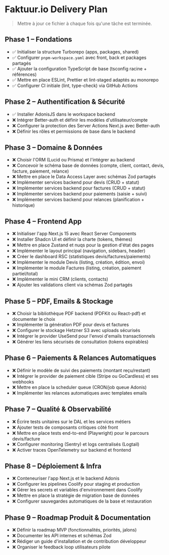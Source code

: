 # Faktuur.io Delivery Plan

> Mettre à jour ce fichier à chaque fois qu'une tâche est terminée.

## Phase 1 – Fondations

- ✅ Initialiser la structure Turborepo (apps, packages, shared)
- ✅ Configurer `pnpm-workspace.yaml` avec front, back et packages partagés
- ✅ Ajouter la configuration TypeScript de base (tsconfig racine + références)
- ✅ Mettre en place ESLint, Prettier et lint-staged adaptés au monorepo
- ✅ Configurer CI initiale (lint, type-check) via GitHub Actions

## Phase 2 – Authentification & Sécurité

- ✅ Installer AdonisJS dans le workspace backend
- ❌ Intégrer Better-auth et définir les modèles d'utilisateur/compte
- ❌ Configurer la protection des Server Actions Next.js avec Better-auth
- ❌ Définir les rôles et permissions de base dans le backend

## Phase 3 – Domaine & Données

- ❌ Choisir l'ORM (Lucid ou Prisma) et l'intégrer au backend
- ❌ Concevoir le schéma base de données (compte, client, contact, devis, facture, paiement, relance)
- ❌ Mettre en place le Data Access Layer avec schémas Zod partagés
- ❌ Implémenter services backend pour devis (CRUD + statut)
- ❌ Implémenter services backend pour factures (CRUD + statut)
- ❌ Implémenter services backend pour paiements (saisie + suivi)
- ❌ Implémenter services backend pour relances (planification + historique)

## Phase 4 – Frontend App

- ❌ Initialiser l'app Next.js 15 avec React Server Components
- ❌ Installer Shadcn UI et définir la charte (tokens, thèmes)
- ❌ Mettre en place Zustand et nuqs pour la gestion d'état des pages
- ❌ Implémenter le layout principal (navigation, sidebars, header)
- ❌ Créer le dashboard RSC (statistiques devis/factures/paiements)
- ❌ Implémenter le module Devis (listing, création, édition, envoi)
- ❌ Implémenter le module Factures (listing, création, paiement partiel/total)
- ❌ Implémenter le mini CRM (clients, contacts)
- ❌ Ajouter les validations client via schémas Zod partagés

## Phase 5 – PDF, Emails & Stockage

- ❌ Choisir la bibliothèque PDF backend (PDFKit ou React-pdf) et documenter le choix
- ❌ Implémenter la génération PDF pour devis et factures
- ❌ Configurer le stockage Hetzner S3 avec uploads sécurisés
- ❌ Intégrer le provider UseSend pour l'envoi d'emails transactionnels
- ❌ Générer les liens sécurisés de consultation (tokens expirables)

## Phase 6 – Paiements & Relances Automatiques

- ❌ Définir le modèle de suivi des paiements (montant reçu/restant)
- ❌ Intégrer le provider de paiement cible (Stripe ou GoCardless) et ses webhooks
- ❌ Mettre en place la scheduler queue (CRON/job queue Adonis)
- ❌ Implémenter les relances automatiques avec templates emails

## Phase 7 – Qualité & Observabilité

- ❌ Écrire tests unitaires sur le DAL et les services métiers
- ❌ Ajouter tests de composants critiques côté front
- ❌ Mettre en place tests end-to-end (Playwright) pour le parcours devis/facture
- ❌ Configurer monitoring (Sentry) et logs centralisés (Logtail)
- ❌ Activer traces OpenTelemetry sur backend et frontend

## Phase 8 – Déploiement & Infra

- ❌ Conteneuriser l'app Next.js et le backend Adonis
- ❌ Configurer les pipelines Coolify pour staging et production
- ❌ Gérer les secrets et variables d'environnement dans Coolify
- ❌ Mettre en place la stratégie de migration base de données
- ❌ Configurer sauvegardes automatiques de la base et restauration

## Phase 9 – Roadmap Produit & Documentation

- ❌ Définir la roadmap MVP (fonctionnalités, priorités, jalons)
- ❌ Documenter les API internes et schémas Zod
- ❌ Rédiger un guide d'installation et de contribution développeur
- ❌ Organiser le feedback loop utilisateurs pilote
